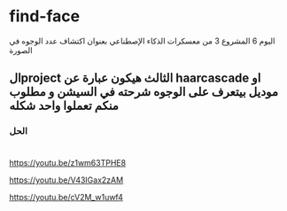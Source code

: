 # find-face
اليوم 6 المشروع 3 من معسكرات الذكاء الإصطناعي بعنوان اكتشاف عدد الوجوه في الصورة
## الproject الثالث هيكون عبارة عن haarcascade او موديل بيتعرف على الوجوه شرحته في السيشن و مطلوب منكم تعملوا واحد شكله
### الحل
#
https://youtu.be/z1wm63TPHE8

https://youtu.be/V43IGax2zAM

https://youtu.be/cV2M_w1uwf4
